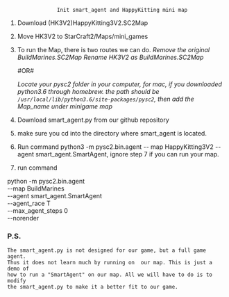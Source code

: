                     Init smart_agent and HappyKitting mini map

1. Download (HK3V2)HappyKitting3V2.SC2Map 
2. Move HK3V2 to StarCraft2/Maps/mini_games
3. To run the Map, there is two routes we can do.
 	*Remove the original BuildMarines.SC2Map*
 	*Rename HK3V2 as BuildMarines.SC2Map*

 	#OR#

 	*Locate your pysc2 folder in your computer, for mac, if you downloaded python3.6 through homebrew. the path should be 
 	```/usr/local/lib/python3.6/site-packages/pysc2```, then add the Map_name under minigame map*
4. Download smart_agent.py from our github repository

5. make sure you cd into the directory where smart_agent is located.
6. Run command python3 -m pysc2.bin.agent -- map HappyKitting3V2 --agent smart_agent.SmartAgent, ignore step 7 if you can run your map.


7. run command 

python -m pysc2.bin.agent \
--map BuildMarines \
--agent smart_agent.SmartAgent \
--agent_race T \
--max_agent_steps 0 \
--norender

### P.S.
    The smart_agent.py is not designed for our game, but a full game agent.
    Thus it does not learn much by running on  our map. This is just a demo of 
    how to run a "SmartAgent" on our map. All we will have to do is to modify
    the smart_agent.py to make it a better fit to our game.